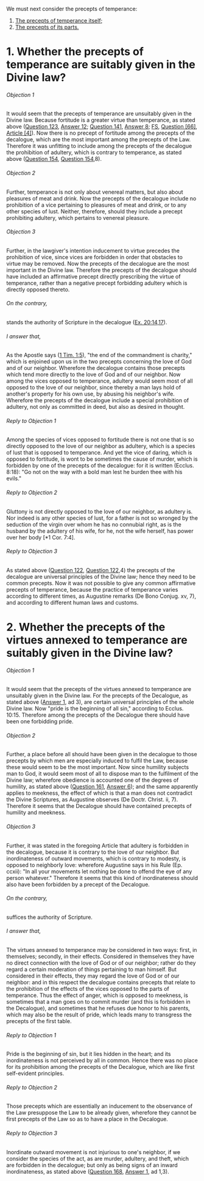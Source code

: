 We must next consider the precepts of temperance:

1. [ The precepts of temperance itself;](#1.%20Whether%20the%20precepts%20of%20temperance%20are%20suitably%20given%20in%20the%20Divine%20law?)
2. [ The precepts of its parts.](#2.%20Whether%20the%20precepts%20of%20the%20virtues%20annexed%20to%20temperance%20are%20suitably%20given%20in%20the%20Divine%20law?)



# 1. Whether the precepts of temperance are suitably given in the Divine law? 

###### Objection 1
It would seem that the precepts of temperance are unsuitably given in the Divine law. Because fortitude is a greater virtue than temperance, as stated above ([Question 123](../123.%20Fortitude/123.%20Fortitude.md), [Answer 12](../123.%20Fortitude/123.%20Fortitude.md#12.%20Whether%20fortitude%20excels%20among%20all%20other%20virtues?%20); [Question 141](../141.%20Temperance/141.%20Temperance.md), [Answer 8](../141.%20Temperance/141.%20Temperance.md#8.%20Whether%20temperance%20is%20the%20greatest%20of%20the%20virtues?%20); [FS](../FS.html), [Question \[66\]](../FS/FS066.html#FSQ66OUTP1), [Article \[4\]](../FS/FS066.html#FSQ66A4THEP1)). Now there is no precept of fortitude among the precepts of the decalogue, which are the most important among the precepts of the Law. Therefore it was unfitting to include among the precepts of the decalogue the prohibition of adultery, which is contrary to temperance, as stated above ([Question 154](../144.%20Integral%20Parts%20of%20Temperance/154.%20Parts%20of%20Lust.md), [Question 154](../144.%20Integral%20Parts%20of%20Temperance/154.%20Parts%20of%20Lust.md),8).  

###### Objection 2
Further, temperance is not only about venereal matters, but also about pleasures of meat and drink. Now the precepts of the decalogue include no prohibition of a vice pertaining to pleasures of meat and drink, or to any other species of lust. Neither, therefore, should they include a precept prohibiting adultery, which pertains to venereal pleasure.  

###### Objection 3
Further, in the lawgiver's intention inducement to virtue precedes the prohibition of vice, since vices are forbidden in order that obstacles to virtue may be removed. Now the precepts of the decalogue are the most important in the Divine law. Therefore the precepts of the decalogue should have included an affirmative precept directly prescribing the virtue of temperance, rather than a negative precept forbidding adultery which is directly opposed thereto.  

###### On the contrary,
stands the authority of Scripture in the decalogue ([Ex. 20:14,17](http://bible.gospelcom.net/bible?Ex++20:14,17)).

###### I answer that,
As the Apostle says ([1 Tim. 1:5](http://bible.gospelcom.net/bible?1+Tim++1:5)), "the end of the commandment is charity," which is enjoined upon us in the two precepts concerning the love of God and of our neighbor. Wherefore the decalogue contains those precepts which tend more directly to the love of God and of our neighbor. Now among the vices opposed to temperance, adultery would seem most of all opposed to the love of our neighbor, since thereby a man lays hold of another's property for his own use, by abusing his neighbor's wife. Wherefore the precepts of the decalogue include a special prohibition of adultery, not only as committed in deed, but also as desired in thought.  

###### Reply to Objection 1
Among the species of vices opposed to fortitude there is not one that is so directly opposed to the love of our neighbor as adultery, which is a species of lust that is opposed to temperance. And yet the vice of daring, which is opposed to fortitude, is wont to be sometimes the cause of murder, which is forbidden by one of the precepts of the decalogue: for it is written (Ecclus. 8:18): "Go not on the way with a bold man lest he burden thee with his evils."  

###### Reply to Objection 2
Gluttony is not directly opposed to the love of our neighbor, as adultery is. Nor indeed is any other species of lust, for a father is not so wronged by the seduction of the virgin over whom he has no connubial right, as is the husband by the adultery of his wife, for he, not the wife herself, has power over her body \[\*1 Cor. 7:4\].  

###### Reply to Objection 3
As stated above ([Question 122](../../118.%20Vices%20Opposed%20to%20Liberality/122.%20Precepts%20of%20Justice.md), [Question 122](../../118.%20Vices%20Opposed%20to%20Liberality/122.%20Precepts%20of%20Justice.md),4) the precepts of the decalogue are universal principles of the Divine law; hence they need to be common precepts. Now it was not possible to give any common affirmative precepts of temperance, because the practice of temperance varies according to different times, as Augustine remarks (De Bono Conjug. xv, 7), and according to different human laws and customs.  




# 2. Whether the precepts of the virtues annexed to temperance are suitably given in the Divine law? 

###### Objection 1
It would seem that the precepts of the virtues annexed to temperance are unsuitably given in the Divine law. For the precepts of the Decalogue, as stated above ([Answer 1](#1.%20Whether%20the%20precepts%20of%20temperance%20are%20suitably%20given%20in%20the%20Divine%20law?%20), ad 3), are certain universal principles of the whole Divine law. Now "pride is the beginning of all sin," according to Ecclus. 10:15. Therefore among the precepts of the Decalogue there should have been one forbidding pride.  

###### Objection 2
Further, a place before all should have been given in the decalogue to those precepts by which men are especially induced to fulfil the Law, because these would seem to be the most important. Now since humility subjects man to God, it would seem most of all to dispose man to the fulfilment of the Divine law; wherefore obedience is accounted one of the degrees of humility, as stated above ([Question 161](161.%20Humility.md), [Answer 6](161.%20Humility.md#6.%20Whether%20twelve%20degrees%20of%20humility%20are%20fittingly%20distinguished%20in%20the%20Rule%20of%20the%20Blessed%20Benedict?%20)); and the same apparently applies to meekness, the effect of which is that a man does not contradict the Divine Scriptures, as Augustine observes (De Doctr. Christ. ii, 7). Therefore it seems that the Decalogue should have contained precepts of humility and meekness.  

###### Objection 3
Further, it was stated in the foregoing Article that adultery is forbidden in the decalogue, because it is contrary to the love of our neighbor. But inordinateness of outward movements, which is contrary to modesty, is opposed to neighborly love: wherefore Augustine says in his Rule (Ep. ccxii): "In all your movements let nothing be done to offend the eye of any person whatever." Therefore it seems that this kind of inordinateness should also have been forbidden by a precept of the Decalogue.  

###### On the contrary,
suffices the authority of Scripture.

###### I answer that,
The virtues annexed to temperance may be considered in two ways: first, in themselves; secondly, in their effects. Considered in themselves they have no direct connection with the love of God or of our neighbor; rather do they regard a certain moderation of things pertaining to man himself. But considered in their effects, they may regard the love of God or of our neighbor: and in this respect the decalogue contains precepts that relate to the prohibition of the effects of the vices opposed to the parts of temperance. Thus the effect of anger, which is opposed to meekness, is sometimes that a man goes on to commit murder (and this is forbidden in the Decalogue), and sometimes that he refuses due honor to his parents, which may also be the result of pride, which leads many to transgress the precepts of the first table.  

###### Reply to Objection 1
Pride is the beginning of sin, but it lies hidden in the heart; and its inordinateness is not perceived by all in common. Hence there was no place for its prohibition among the precepts of the Decalogue, which are like first self-evident principles.  

###### Reply to Objection 2
Those precepts which are essentially an inducement to the observance of the Law presuppose the Law to be already given, wherefore they cannot be first precepts of the Law so as to have a place in the Decalogue.  

###### Reply to Objection 3
Inordinate outward movement is not injurious to one's neighbor, if we consider the species of the act, as are murder, adultery, and theft, which are forbidden in the decalogue; but only as being signs of an inward inordinateness, as stated above ([Question 168](168.%20Modesty%20as%20Consisting%20in%20the%20Outward%20Movements%20of%20the%20Body.md), [Answer 1](168.%20Modesty%20as%20Consisting%20in%20the%20Outward%20Movements%20of%20the%20Body.md#1.%20Whether%20any%20virtue%20regards%20the%20outward%20movements%20of%20the%20body?%20), ad 1,3).